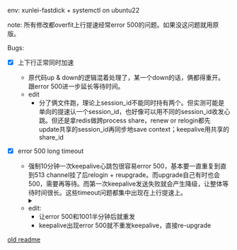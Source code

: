 env: xunlei-fastdick + systemctl on ubuntu22

note: 所有修改都overfit上行提速经常error 500的问题。如果没这问题就用原版。

Bugs:
- [x] 上下行正常同时加速
  - 原代码up & down的逻辑混着处理了，某一个down的话，俩都得重开。跟error 500进一步延长等待时间。
  - edit 
    - 分了俩文件跑，理论上session_id不能同时持有两个。但实测可能是单向的提速认一个session_id，也好像可以用不同的session_id收发心跳。但还是拿redis做跨process share，renew or relogin都先update共享的session_id再同步地save context；keepalive用共享的share_id

- [x] error 500 long timeout
  - 强制10分钟一次keepalive心跳包很容易error 500，基本要一直重复到直到513 channel挂了后relogin + reupgrade。而upgrade自己有时也会500，需要再等待。而第一次keepalive发送失败就会产生降级，让整体等待时间很长。这些timeout问题都集中出现在上行提速上。<details><summary></summary>类似的问题也出现在官方的客户端上，客服反馈是后端有问题，过一周修，但实际上也没修好。迅雷的上行提速真的很多bug。。。</details>
  - edit:
    -  让error 500和1001半分钟后就重发
    -  keepalive出现error 500就不重发keepalive，直接re-upgrade

[old readme](https://github.com/GrayXu/Xunlei-Fastdick/blob/master/README.old.md)
